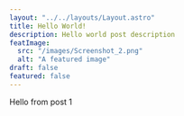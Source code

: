 ```yaml
---
layout: "../../layouts/Layout.astro"
title: Hello World!
description: Hello world post description
featImage:
  src: "/images/Screenshot_2.png"
  alt: "A featured image"
draft: false
featured: false
---
```


Hello from post 1
